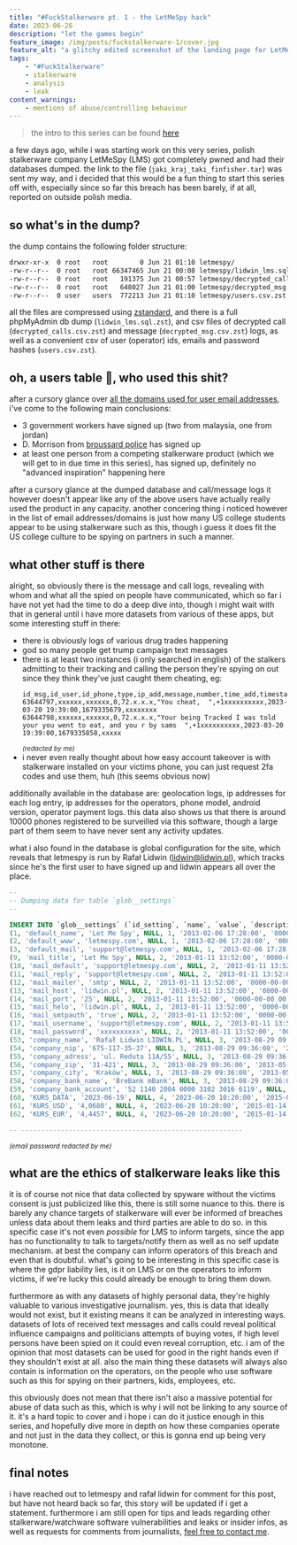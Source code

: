 ```yaml
---
title: "#FuckStalkerware pt. 1 - the LetMeSpy hack"
date: 2023-06-26
description: "let the games begin"
feature_image: /img/posts/fuckstalkerware-1/cover.jpg
feature_alt: "a glitchy edited screenshot of the landing page for LetMeSpy"
tags:
    - "#FuckStalkerware"
    - stalkerware
    - analysis
    - leak
content_warnings:
    - mentions of abuse/controlling behaviour
---
```


> the intro to this series can be found [here](/posts/fuckstalkerware-0/)

a few days ago, while i was starting work on this very series, polish stalkerware company LetMeSpy (LMS) got completely pwned and had their databases dumped. the link to the file (`jaki_kraj_taki_finfisher.tar`) was sent my way, and i decided that this would be a fun thing to start this series off with, especially since so far this breach has been barely, if at all, reported on outside polish media.

## so what's in the dump?

the dump contains the following folder structure:

```bash
drwxr-xr-x  0 root   root        0 Jun 21 01:10 letmespy/
-rw-r--r--  0 root   root 66347465 Jun 21 00:08 letmespy/lidwin_lms.sql.zst
-rw-r--r--  0 root   root   191375 Jun 21 00:57 letmespy/decrypted_calls.csv.zst
-rw-r--r--  0 root   root   648027 Jun 21 01:00 letmespy/decrypted_msg.csv.zst
-rw-r--r--  0 user   users  772213 Jun 21 01:10 letmespy/users.csv.zst
```

all the files are compressed using [zstandard](http://facebook.github.io/zstd/), and there is a full phpMyAdmin db dump (`lidwin_lms.sql.zst`), and csv files of decrypted call (`decrypted_calls.csv.zst`) and message (`decrypted_msg.csv.zst`) logs, as well as a convenient csv of user (operator) ids, emails and password hashes (`users.csv.zst`).

## oh, a users table 👀, who used this shit?

after a cursory glance over [all the domains used for user email addresses](/files/posts/fuckstalkerware-1/email-domains.txt), i've come to the following main conclusions:

- 3 government workers have signed up (two from malaysia, one from jordan) 
- D. Morrison from [broussard police](https://broussardpolice.com) has signed up
- at least one person from a competing stalkerware product (which we will get to in due time in this series), has signed up, definitely no "advanced inspiration" happening here

after a cursory glance at the dumped database and call/message logs it however doesn't appear like any of the above users have actually really used the product in any capacity. another concering thing i noticed however in the list of email addresses/domains is just how many US college students appear to be using stalkerware such as this, though i guess it does fit the US college culture to be spying on partners in such a manner. 

## what other stuff is there

alright, so obviously there is the message and call logs, revealing with whom and what all the spied on people have communicated, which so far i have not yet had the time to do a deep dive into, though i might wait with that in general until i have more datasets from various of these apps, but some interesting stuff in there:

- there is obviously logs of various drug trades happening
- god so many people get trump campaign text messages
- there is at least two instances (i only searched in english) of the stalkers admitting to their tracking and calling the person they're spying on out since they think they've just caught them cheating, eg:
  ```csv
  id_msg,id_user,id_phone,type,ip_add,message,number,time_add,timestamp,doublecheck
  63644797,xxxxxx,xxxxxx,0,72.x.x.x,"You cheat,  ",+1xxxxxxxxxx,2023-03-20 19:39:00,1679335679,xxxxxxxx
  63644798,xxxxxx,xxxxxx,0,72.x.x.x,"Your being Tracked I was told your you went to eat, and you r by sams  ",+1xxxxxxxxxx,2023-03-20 19:39:00,1679335858,xxxxx
  ```
  <small>*(redacted by me)*</small>
- i never even really thought about how easy account takeover is with stalkerware installed on your victims phone, you can just request 2fa codes and use them, huh (this seems obvious now)

additionally available in the database are: geolocation logs, ip addresses for each log entry, ip addresses for the operators, phone model, android version, operator payment logs. this data also shows us that there is around 10000 phones registered to be surveilled via this software, though a large part of them seem to have never sent any activity updates.

what i also found in the database is global configuration for the site, which reveals that letmespy is run by Rafał Lidwin ([lidwin@lidwin.pl](mailto:lidwin@lidwin.pl)), which tracks since he's the first user to have signed up and lidwin appears all over the place.

```sql
--
-- Dumping data for table `glob__settings`
--

INSERT INTO `glob__settings` (`id_setting`, `name`, `value`, `description`, `code`, `time_updated`, `time_add`) VALUES
(1, 'default_name', 'Let Me Spy', NULL, 1, '2013-02-06 17:28:00', '0000-00-00 00:00:00'),
(2, 'default_www', 'letmespy.com', NULL, 1, '2013-02-06 17:28:00', '0000-00-00 00:00:00'),
(3, 'default_mail', 'support@letmespy.com', NULL, 1, '2013-02-06 17:28:00', '0000-00-00 00:00:00'),
(9, 'mail_title', 'Let Me Spy', NULL, 2, '2013-01-11 13:52:00', '0000-00-00 00:00:00'),
(10, 'mail_default', 'support@letmespy.com', NULL, 2, '2013-01-11 13:52:00', '0000-00-00 00:00:00'),
(11, 'mail_reply', 'support@letmespy.com', NULL, 2, '2013-01-11 13:52:00', '0000-00-00 00:00:00'),
(12, 'mail_mailer', 'smtp', NULL, 2, '2013-01-11 13:52:00', '0000-00-00 00:00:00'),
(13, 'mail_host', 'lidwin.pl', NULL, 2, '2013-01-11 13:52:00', '0000-00-00 00:00:00'),
(14, 'mail_port', '25', NULL, 2, '2013-01-11 13:52:00', '0000-00-00 00:00:00'),
(15, 'mail_helo', 'lidwin.pl', NULL, 2, '2013-01-11 13:52:00', '0000-00-00 00:00:00'),
(16, 'mail_smtpauth', 'true', NULL, 2, '2013-01-11 13:52:00', '0000-00-00 00:00:00'),
(17, 'mail_username', 'support@letmespy.com', NULL, 2, '2013-01-11 13:52:00', '0000-00-00 00:00:00'),
(18, 'mail_password', 'xxxxxxxxxx', NULL, 2, '2013-01-11 13:52:00', '0000-00-00 00:00:00'),
(53, 'company_name', 'Rafał Lidwin LIDWIN.PL', NULL, 3, '2013-08-29 09:36:00', '2013-05-24 14:17:00'),
(54, 'company_nip', '675-117-35-37', NULL, 3, '2013-08-29 09:36:00', '2013-05-24 14:17:00'),
(55, 'company_adress', 'ul. Reduta 11A/55', NULL, 3, '2013-08-29 09:36:00', '2013-05-24 14:17:00'),
(56, 'company_zip', '31-421', NULL, 3, '2013-08-29 09:36:00', '2013-05-24 14:17:00'),
(57, 'company_city', 'Kraków', NULL, 3, '2013-08-29 09:36:00', '2013-05-24 14:17:00'),
(58, 'company_bank_name', 'BreBank mBank', NULL, 3, '2013-08-29 09:36:00', '2013-05-24 14:17:00'),
(59, 'company_bank_account', '52 1140 2004 0000 3102 3016 6119', NULL, 3, '2013-08-29 09:36:00', '2013-05-24 14:17:00'),
(60, 'KURS_DATA', '2023-06-19', NULL, 4, '2023-06-20 10:20:00', '2015-01-14 23:29:00'),
(61, 'KURS_USD', '4,0680', NULL, 4, '2023-06-20 10:20:00', '2015-01-14 23:50:00'),
(62, 'KURS_EUR', '4,4457', NULL, 4, '2023-06-20 10:20:00', '2015-01-14 23:50:00');

-- --------------------------------------------------------
```
<small>*(email password redacted by me)*</small>

## what are the ethics of stalkerware leaks like this

it is of course not nice that data collected by spyware without the victims consent is just publicized like this, there is still some nuance to this. there is barely any chance targets of stalkerware will ever be informed of breaches unless data about them leaks and third parties are able to do so. in this specific case it's not even *possible* for LMS to inform targets, since the app has no functionality to talk to targets/notify them as well as no self update mechanism. at best the company can inform operators of this breach and even that is doubtful. what's going to be interesting in this specific case is where the gdpr liability lies, is it on LMS or on the operators to inform victims, if we're lucky this could already be enough to bring them down. 

furthermore as with any datasets of highly personal data, they're highly valuable to various investigative journalism. yes, this is data that ideally would not exist, but it existing means it can be analyzed in interesting ways. datasets of lots of received text messages and calls could reveal political influence campaigns and politicians attempts of buying votes, if high level persons have been spied on it could even reveal corruption, etc. i am of the opinion that most datasets can be used for good in the right hands even if they shouldn't exist at all. also the main thing these datasets will always also contain is information on the operators, on the people who use software such as this for spying on their partners, kids, employees, etc.

this obviously does not mean that there isn't also a massive potential for abuse of data such as this, which is why i will not be linking to any source of it. it's a hard topic to cover and i hope i can do it justice enough in this series, and hopefully dive more in depth on how these companies operate and not just in the data they collect, or this is gonna end up being very monotone.

## final notes

i have reached out to letmespy and rafał lidwin for comment for this post, but have not heard back so far, this story will be updated if i get a statement. furthermore i am still open for tips and leads regarding other stalkerware/watchware software vulnerabilities and leaks or insider infos, as well as requests for comments from journalists, [feel free to contact me](/contact/).